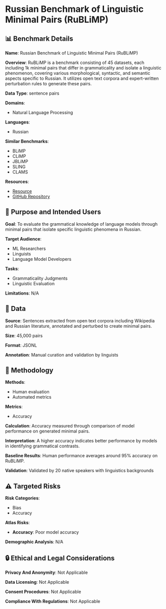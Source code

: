 # Russian Benchmark of Linguistic Minimal Pairs (RuBLiMP)

## 📊 Benchmark Details

**Name**: Russian Benchmark of Linguistic Minimal Pairs (RuBLiMP)

**Overview**: RuBLiMP is a benchmark consisting of 45 datasets, each including 1k minimal pairs that differ in grammaticality and isolate a linguistic phenomenon, covering various morphological, syntactic, and semantic aspects specific to Russian. It utilizes open text corpora and expert-written perturbation rules to generate these pairs.

**Data Type**: sentence pairs

**Domains**:
- Natural Language Processing

**Languages**:
- Russian

**Similar Benchmarks**:
- BLiMP
- CLiMP
- JBLiMP
- SLING
- CLAMS

**Resources**:
- [Resource](https://huggingface.co/datasets/RussianNLP/rublimp)
- [GitHub Repository](https://github.com/RussianNLP/RuBLiMP)

## 🎯 Purpose and Intended Users

**Goal**: To evaluate the grammatical knowledge of language models through minimal pairs that isolate specific linguistic phenomena in Russian.

**Target Audience**:
- ML Researchers
- Linguists
- Language Model Developers

**Tasks**:
- Grammaticality Judgments
- Linguistic Evaluation

**Limitations**: N/A

## 💾 Data

**Source**: Sentences extracted from open text corpora including Wikipedia and Russian literature, annotated and perturbed to create minimal pairs.

**Size**: 45,000 pairs

**Format**: JSONL

**Annotation**: Manual curation and validation by linguists

## 🔬 Methodology

**Methods**:
- Human evaluation
- Automated metrics

**Metrics**:
- Accuracy

**Calculation**: Accuracy measured through comparison of model performance on generated minimal pairs.

**Interpretation**: A higher accuracy indicates better performance by models in identifying grammatical contrasts.

**Baseline Results**: Human performance averages around 95% accuracy on RuBLiMP.

**Validation**: Validated by 20 native speakers with linguistics backgrounds

## ⚠️ Targeted Risks

**Risk Categories**:
- Bias
- Accuracy

**Atlas Risks**:
- **Accuracy**: Poor model accuracy

**Demographic Analysis**: N/A

## 🔒 Ethical and Legal Considerations

**Privacy And Anonymity**: Not Applicable

**Data Licensing**: Not Applicable

**Consent Procedures**: Not Applicable

**Compliance With Regulations**: Not Applicable
